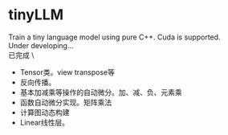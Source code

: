 # tinyLLM
Train a tiny language model using pure C++. Cuda is supported. \
Under developing... \
已完成 \
* Tensor类。view transpose等
* 反向传播。
* 基本加减乘等操作的自动微分。加、减、负、元素乘
* 函数自动微分实现。矩阵乘法
* 计算图动态构建
* Linear线性层。
